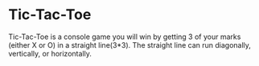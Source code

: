 # Tic-Tac-Toe
Tic-Tac-Toe is a console game you will win by getting 3 of your marks (either X or O) in a straight line(3*3). The straight line can run diagonally, vertically, or horizontally. 
